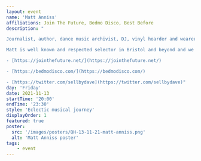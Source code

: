 ```yaml
---
layout: event
name: 'Matt Anniss'
affiliations: Join The Future, Bedmo Disco, Best Before
description: "

Journalist, author, dance music archivist, DJ, vinyl hoarder and wearer of hats

Matt is well known and respected selector in Bristol and beyond and we look forward to hosting him at The Queens Head

- [https://jointhefuture.net/](https://jointhefuture.net/)

- [https://bedmodisco.com/](https://bedmodisco.com/)

- [https://twitter.com/sellbydave](https://twitter.com/sellbydave)"
day: 'Friday'
date: 2021-11-13
startTime: '20:00'
endTime: '23:30'
style: 'Eclectic musical journey'
displayOrder: 1
featured: true
poster:
  src: '/images/posters/QH-13-11-21-matt-anniss.png'
  alt: 'Matt Anniss poster'
tags:
    - event
---
```

